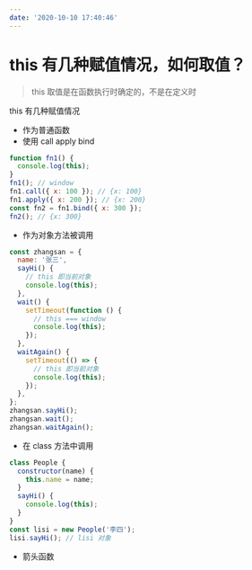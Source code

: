 ```yaml
---
date: '2020-10-10 17:40:46'
---
```


# this 有几种赋值情况，如何取值？

> this 取值是在函数执行时确定的，不是在定义时

this 有几种赋值情况

- 作为普通函数
- 使用 call apply bind

```js
function fn1() {
  console.log(this);
}
fn1(); // window
fn1.call({ x: 100 }); // {x: 100}
fn1.apply({ x: 200 }); // {x: 200}
const fn2 = fn1.bind({ x: 300 });
fn2(); // {x: 300}
```

- 作为对象方法被调用

```js
const zhangsan = {
  name: '张三',
  sayHi() {
    // this 即当前对象
    console.log(this);
  },
  wait() {
    setTimeout(function () {
      // this === window
      console.log(this);
    });
  },
  waitAgain() {
    setTimeout(() => {
      // this 即当前对象
      console.log(this);
    });
  },
};
zhangsan.sayHi();
zhangsan.wait();
zhangsan.waitAgain();
```

- 在 class 方法中调用

```js
class People {
  constructor(name) {
    this.name = name;
  }
  sayHi() {
    console.log(this);
  }
}
const lisi = new People('李四');
lisi.sayHi(); // lisi 对象
```

- 箭头函数
